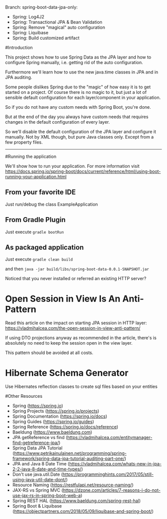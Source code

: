 Branch: spring-boot-data-jpa-only:

- Spring: Log4J2
- Spring: Transactional JPA & Bean Validation
- Spring: Remove "magical" auto configuration
- Spring: Liquibase
- Spring: Build customized artifact


#Introduction

This project shows how to use Spring Data as the JPA layer and how to configure Spring manually, i.e. getting rid of the auto configuration.

Furthermore we'll learn how to use the new java.time classes in JPA and in JPA auditing.

Some people dislikes Spring due to the "magic" of how easy it is to get started on a project.
Of course there is no magic to it, but just a lot of sensible default configuration for each layer/component in your application.

So if you do not have any custom needs with Spring Boot, you're done.

But at the end of the day you always have custom needs that requires changes in the default configuration of every layer.

So we'll disable the default configuration of the JPA layer and configure it manually.
Not by XML though, but pure Java classes only. Except from a few property files.


-----


#Running the application

We'll show how to run your application.
For more information visit https://docs.spring.io/spring-boot/docs/current/reference/html/using-boot-running-your-application.html

## From your favorite IDE

Just run/debug the class ExampleApplication


## From Gradle Plugin

Just execute `gradle bootRun`

## As packaged application

Just execute `gradle clean build`

and then `java -jar build/libs/spring-boot-data-0.0.1-SNAPSHOT.jar`

Noticed that you never installed or referred an existing HTTP server?

# Open Session in View Is An Anti-Pattern

Read this article on the impact on starting JPA session in HTTP layer:
https://vladmihalcea.com/the-open-session-in-view-anti-pattern/

If using DTO projections anyway as recommended in the article, there's is absolutely no need to keep the session open in the view layer.

This pattern should be avoided at all costs.

# Hibernate Schema Generator

Use Hibernates reflection classes to create sql files based on your entities

#Other Resources

- Spring (https://spring.io)
- Spring Projects (https://spring.io/projects)
- Spring Documentation (https://spring.io/docs)
- Spring Guides (https://spring.io/guides)
- Spring Reference (https://spring.io/docs/reference)
- Baeldung (https://www.baeldung.com)
- JPA getReference vs find (https://vladmihalcea.com/entitymanager-find-getreference-jpa/)
- Spring Data JPA Tutorial (https://www.petrikainulainen.net/programming/spring-framework/spring-data-jpa-tutorial-auditing-part-one/)
- JPA and Java 8 Date Time (https://vladmihalcea.com/whats-new-in-jpa-2-2-java-8-date-and-time-types/)
- Don't use java.util.Date (https://programminghints.com/2017/05/still-using-java-util-date-dont/)
- Resource Naming (https://restfulapi.net/resource-naming/)
- JAX-RS vs Spring MVC (https://dzone.com/articles/7-reasons-i-do-not-use-jax-rs-in-spring-boot-web-a)
- Spring REST HAL (https://www.baeldung.com/spring-rest-hal)
- Spring Boot & Liquibase (https://objectpartners.com/2018/05/09/liquibase-and-spring-boot/)